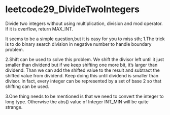# leetcode29_DivideTwoIntegers
Divide two integers without using multiplication, division and mod operator.
If it is overflow, return MAX_INT.


It seems to be a simple question,but it is easy for you to miss sth;
1.The trick is to do binary search division in negative number to handle boundary problem.

2.Shift can be used to solve this problem. We shift the divisor left until it just smaller than dividend but if we keep shifting one more bit, it’s larger than dividend. Than we can add the shifted value to the result and subtract the shifted value from dividend. Keep doing this until dividend is smaller than divisor. In fact, every integer can be represented by a set of base 2 so that shifting can be used.

3.One thing needs to be mentioned is that we need to convert the integer to long type. Otherwise the abs() value of Integer INT_MIN will be quite strange.


